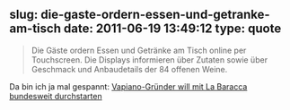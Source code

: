 slug: die-gaste-ordern-essen-und-getranke-am-tisch
date: 2011-06-19 13:49:12
type: quote
---

> Die Gäste ordern Essen und Getränke am Tisch online per Touchscreen. Die Displays informieren über Zutaten sowie über Geschmack und Anbaudetails der 84 offenen Weine.

Da bin ich ja mal gespannt: [Vapiano-Gründer will mit La Baracca bundesweit durchstarten](http://www.wiwo.de/unternehmen-maerkte/vapiano-gruender-will-mit-la-baracca-bundesweit-durchstarten-469956/)
